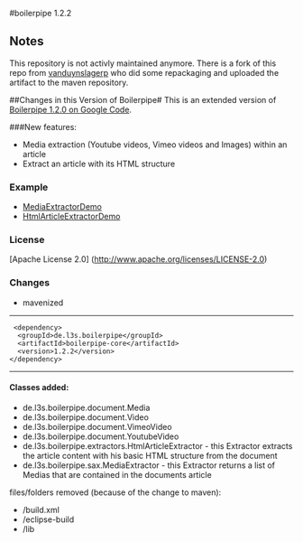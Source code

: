 #boilerpipe 1.2.2

## Notes
This repository is not activly maintained anymore.
There is a fork of this repo from [vanduynslagerp](https://github.com/vanduynslagerp/boilerpipe) who did some repackaging and uploaded the artifact to the maven repository.

##Changes in this Version of Boilerpipe#
This is an extended version of [Boilerpipe 1.2.0 on Google Code](http://code.google.com/p/boilerpipe/).

###New features:

* Media extraction (Youtube videos, Vimeo videos and Images) within an article
* Extract an article with its HTML structure
 
### Example
* [MediaExtractorDemo](https://github.com/Netbreeze-GmbH/boilerpipe/blob/master/src/main/demo/de/l3s/boilerpipe/demo/MediaExtractorDemo.java)
* [HtmlArticleExtractorDemo](https://github.com/Netbreeze-GmbH/boilerpipe/blob/master/src/main/demo/de/l3s/boilerpipe/demo/HtmlArticleExtractorDemo.java)

### License
[Apache License 2.0] (http://www.apache.org/licenses/LICENSE-2.0)

### Changes
* mavenized

------------------
     <dependency>
      <groupId>de.l3s.boilerpipe</groupId>
      <artifactId>boilerpipe-core</artifactId>
      <version>1.2.2</version>
    </dependency>
------------------
#### Classes added:

* de.l3s.boilerpipe.document.Media
* de.l3s.boilerpipe.document.Video
* de.l3s.boilerpipe.document.VimeoVideo
* de.l3s.boilerpipe.document.YoutubeVideo
* de.l3s.boilerpipe.extractors.HtmlArticleExtractor - this Extractor extracts the article content with his basic HTML structure from the document
* de.l3s.boilerpipe.sax.MediaExtractor - this Extractor returns a list of Medias that are contained in the documents article

files/folders removed (because of the change to maven):

* /build.xml
* /eclipse-build
* /lib
